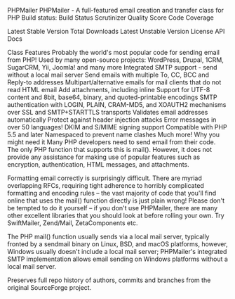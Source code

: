 PHPMailer
PHPMailer - A full-featured email creation and transfer class for PHP
Build status: Build Status Scrutinizer Quality Score Code Coverage

Latest Stable Version Total Downloads Latest Unstable Version License API Docs

Class Features
Probably the world's most popular code for sending email from PHP!
Used by many open-source projects: WordPress, Drupal, 1CRM, SugarCRM, Yii, Joomla! and many more
Integrated SMTP support - send without a local mail server
Send emails with multiple To, CC, BCC and Reply-to addresses
Multipart/alternative emails for mail clients that do not read HTML email
Add attachments, including inline
Support for UTF-8 content and 8bit, base64, binary, and quoted-printable encodings
SMTP authentication with LOGIN, PLAIN, CRAM-MD5, and XOAUTH2 mechanisms over SSL and SMTP+STARTTLS transports
Validates email addresses automatically
Protect against header injection attacks
Error messages in over 50 languages!
DKIM and S/MIME signing support
Compatible with PHP 5.5 and later
Namespaced to prevent name clashes
Much more!
Why you might need it
Many PHP developers need to send email from their code. The only PHP function that supports this is mail(). However, it does not provide any assistance for making use of popular features such as encryption, authentication, HTML messages, and attachments.

Formatting email correctly is surprisingly difficult. There are myriad overlapping RFCs, requiring tight adherence to horribly complicated formatting and encoding rules – the vast majority of code that you'll find online that uses the mail() function directly is just plain wrong! Please don't be tempted to do it yourself – if you don't use PHPMailer, there are many other excellent libraries that you should look at before rolling your own. Try SwiftMailer, Zend/Mail, ZetaComponents etc.

The PHP mail() function usually sends via a local mail server, typically fronted by a sendmail binary on Linux, BSD, and macOS platforms, however, Windows usually doesn't include a local mail server; PHPMailer's integrated SMTP implementation allows email sending on Windows platforms without a local mail server.


Preserves full repo history of authors, commits and branches from the original SourceForge project.
